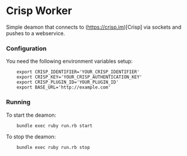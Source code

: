 # Crisp Worker
Simple deamon that connects to (https://crisp.im)[Crisp] via sockets and pushes to a webservice.

### Configuration
You need the following environment variables setup:
```
    export CRISP_IDENTIFIER='YOUR_CRISP_IDENTIFIER'
    export CRISP_KEY='YOUR_CRISP_AUTHENTICATION_KEY'
    export CRISP_PLUGIN_ID='YOUR_PLUGIN_ID'
    export BASE_URL='http://example.com'
```

### Running
To start the deamon:

```
    bundle exec ruby run.rb start
```

To stop the deamon:

```
    bundle exec ruby run.rb stop
```
